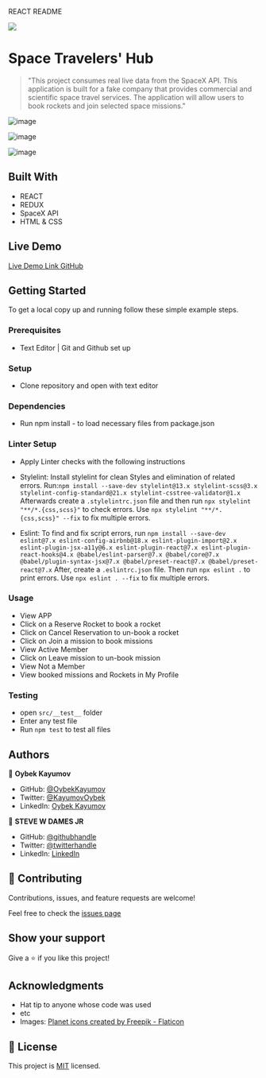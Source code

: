REACT README

![](https://img.shields.io/badge/Microverse-blueviolet)

# Space Travelers' Hub

> "This project consumes real live data from the SpaceX API. This application is built for a fake company that provides commercial and scientific space travel services. The application will allow users to book rockets and join selected space missions."

![image](https://user-images.githubusercontent.com/85465559/168192519-4c238698-c85a-4912-8df4-735844c59818.png)

![image](https://user-images.githubusercontent.com/85465559/168192606-20a18143-c40c-461e-b4f9-e90f7e4c1f99.png)

![image](https://user-images.githubusercontent.com/85465559/168192681-2a0c1d30-4bb7-417a-9bca-16bf4e9623e1.png)


## Built With

- REACT
- REDUX
- SpaceX API
- HTML & CSS

## Live Demo

[Live Demo Link GitHub](https://oybekkayumov.github.io/space-travellers-hub1/)

## Getting Started

To get a local copy up and running follow these simple example steps.

### Prerequisites

- Text Editor | Git and Github set up

### Setup

- Clone repository and open with text editor

### Dependencies

- Run npm install - to load necessary files from package.json

### Linter Setup

- Apply Linter checks with the following instructions

* Stylelint: Install stylelint for clean Styles and elimination of related errors.
  Run:`npm install --save-dev stylelint@13.x stylelint-scss@3.x stylelint-config-standard@21.x stylelint-csstree-validator@1.x`
  Afterwards create a `.stylelintrc.json` file and then run `npx stylelint "**/*.{css,scss}"` to check errors. Use `npx stylelint "**/*.{css,scss}" --fix` to fix multiple errors.

* Eslint: To find and fix script errors, run `npm install --save-dev eslint@7.x eslint-config-airbnb@18.x eslint-plugin-import@2.x eslint-plugin-jsx-a11y@6.x eslint-plugin-react@7.x eslint-plugin-react-hooks@4.x @babel/eslint-parser@7.x @babel/core@7.x @babel/plugin-syntax-jsx@7.x @babel/preset-react@7.x @babel/preset-react@7.x`
  After, create a `.eslintrc.json` file.
  Then run `npx eslint .` to print errors.
  Use `npx eslint . --fix` to fix multiple errors.

### Usage

- View APP
- Click on a Reserve Rocket to book a rocket
- Click on Cancel Reservation to un-book a rocket
- Click on Join a mission to book missions
- View Active Member
- Click on Leave mission to un-book mission
- View Not a Member
- View booked missions and Rockets in My Profile

### Testing

- open `src/__test__` folder
- Enter any test file
- Run `npm test` to test all files

## Authors

👤 **Oybek Kayumov**

- GitHub: [@OybekKayumov](https://github.com/OybekKayumov)
- Twitter: [@KayumovOybek](https://twitter.com/KayumovOybek)
- LinkedIn: [Oybek Kayumov](https://www.linkedin.com/in/oybek-kayumov/)

👤 **STEVE W DAMES JR**

- GitHub: [@githubhandle](https://github.com/steveWDamesJr)
- Twitter: [@twitterhandle](https://twitter.com/Steve88312331)
- LinkedIn: [LinkedIn](https://www.linkedin.com/in/steve-w-dames-jr/)

## 🤝 Contributing

Contributions, issues, and feature requests are welcome!

Feel free to check the [issues page]('https://github.com/OybekKayumov/space-travellers-hub1/issues')

## Show your support

Give a ⭐️ if you like this project!

## Acknowledgments

- Hat tip to anyone whose code was used
- etc
- Images: <a href="https://www.flaticon.com/free-icons/planet" title="planet icons">Planet icons created by Freepik - Flaticon</a>

## 📝 License

This project is [MIT](./MIT.md) licensed.
